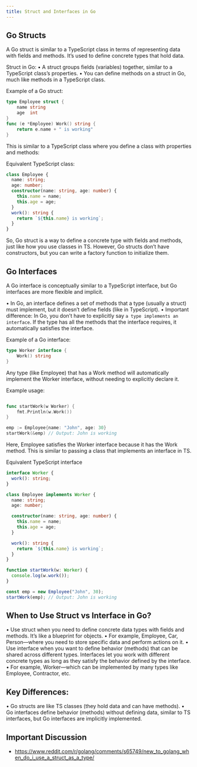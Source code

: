 ```yaml
---
title: Struct and Interfaces in Go
---
```


## Go Structs

A Go struct is similar to a TypeScript class in terms of representing data with fields and methods. It’s used to define concrete types that hold data.

Struct in Go:
• A struct groups fields (variables) together, similar to a TypeScript class’s properties.
• You can define methods on a struct in Go, much like methods in a TypeScript class.

Example of a Go struct:

```go
type Employee struct {
    name string
    age  int
}
func (e *Employee) Work() string {
    return e.name + " is working"
}
```

This is similar to a TypeScript class where you define a class with properties and methods:

Equivalent TypeScript class:

```typescript
class Employee {
  name: string;
  age: number;
  constructor(name: string, age: number) {
    this.name = name;
    this.age = age;
  }
  work(): string {
    return `${this.name} is working`;
  }
}
```

So, Go struct is a way to define a concrete type with fields and methods, just like how you use classes in TS. However, Go structs don’t have constructors, but you can write a factory function to initialize them.

## Go Interfaces

A Go interface is conceptually similar to a TypeScript interface, but Go interfaces are more flexible and implicit.

• In Go, an interface defines a set of methods that a type (usually a struct) must implement, but it doesn’t define fields (like in TypeScript).
• Important difference: In Go, you don’t have to explicitly say `a type implements an interface`. If the type has all the methods that the interface requires, it automatically satisfies the interface.

Example of a Go interface:

```go
type Worker interface {
    Work() string
}
```

Any type (like Employee) that has a Work method will automatically implement the Worker interface, without needing to explicitly declare it.

Example usage:

```go

func startWork(w Worker) {
    fmt.Println(w.Work())
}

emp := Employee{name: "John", age: 30}
startWork(&emp) // Output: John is working
```

Here, Employee satisfies the Worker interface because it has the Work method. This is similar to passing a class that implements an interface in TS.

Equivalent TypeScript interface

```typescript
interface Worker {
  work(): string;
}

class Employee implements Worker {
  name: string;
  age: number;

  constructor(name: string, age: number) {
    this.name = name;
    this.age = age;
  }

  work(): string {
    return `${this.name} is working`;
  }
}

function startWork(w: Worker) {
  console.log(w.work());
}

const emp = new Employee("John", 30);
startWork(emp); // Output: John is working
```

## When to Use Struct vs Interface in Go?

• Use struct when you need to define concrete data types with fields and methods. It’s like a blueprint for objects.
• For example, Employee, Car, Person—where you need to store specific data and perform actions on it.
• Use interface when you want to define behavior (methods) that can be shared across different types. Interfaces let you work with different concrete types as long as they satisfy the behavior defined by the interface.
• For example, Worker—which can be implemented by many types like Employee, Contractor, etc.

## Key Differences:

• Go structs are like TS classes (they hold data and can have methods).
• Go interfaces define behavior (methods) without defining data, similar to TS interfaces, but Go interfaces are implicitly implemented.

## Important Discussion

- https://www.reddit.com/r/golang/comments/s65749/new_to_golang_when_do_i_use_a_struct_as_a_type/
